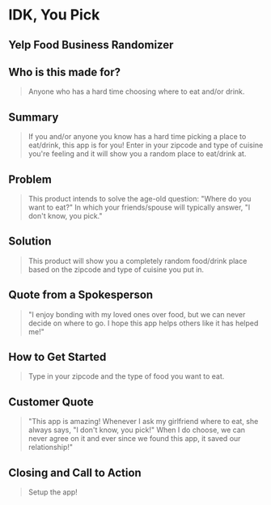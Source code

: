 # IDK, You Pick

## Yelp Food Business Randomizer ##

## Who is this made for? ##
  > Anyone who has a hard time choosing where to eat and/or drink.

## Summary ##
  > If you and/or anyone you know has a hard time picking a place to eat/drink, this app is for you! Enter in your zipcode and type of cuisine you're feeling and it will show you a random place to eat/drink at.

## Problem ##
  > This product intends to solve the age-old question: "Where do you want to eat?" In which your friends/spouse will typically answer, "I don't know, you pick."

## Solution ##
  > This product will show you a completely random food/drink place based on the zipcode and type of cuisine you put in.

## Quote from a Spokesperson ##
  > "I enjoy bonding with my loved ones over food, but we can never decide on where to go. I hope this app helps others like it has helped me!"

## How to Get Started ##
  > Type in your zipcode and the type of food you want to eat.

## Customer Quote ##
  > "This app is amazing! Whenever I ask my girlfriend where to eat, she always says, "I don't know, you pick!" When I do choose, we can never agree on it and ever since we found this app, it saved our relationship!"

## Closing and Call to Action ##
  > Setup the app!
